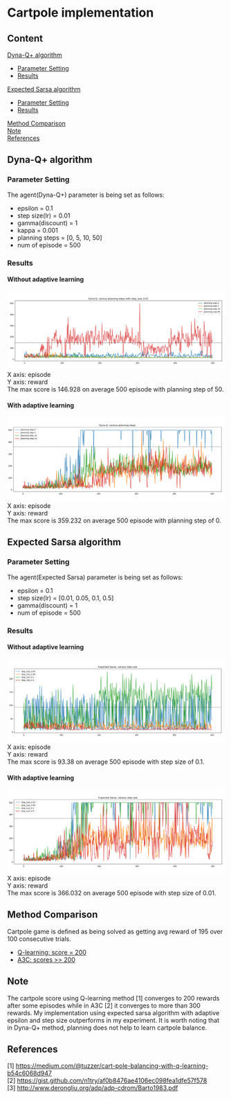 # Cartpole implementation
## Content
[Dyna-Q+ algorithm](#dyna-q-algorithm)  
- [Parameter Setting](#parameter-setting)  
- [Results](#results)  

[Expected Sarsa algorithm](#expected-sarsa-algorithm)  
- [Parameter Setting](#parameter-setting-1)  
- [Results](#results-1)  

[Method Comparison](#method-comparison)  
[Note](#note)  
[References](#references)  


## Dyna-Q+ algorithm
### Parameter Setting
The agent(Dyna-Q+) parameter is being set as follows:  
* epsilon = 0.1  
* step size(lr) = 0.01  
* gamma(discount) = 1  
* kappa = 0.001  
* planning steps = [0, 5, 10, 50]
* num of episode = 500

### Results
#### Without adaptive learning
![alt text](https://github.com/yanshuolee/RL-implementation/blob/master/Cartpole/DynaQ_plus_results/step_size_0.01/various_planning_steps.png)
X axis: episode  
Y axis: reward  
The max score is 146.928 on average 500 episode with planning step of 50.

#### With adaptive learning
![alt text](https://github.com/yanshuolee/RL-implementation/blob/master/Cartpole/DynaQ_plus_results/step_size_0.01/adaptive/various_planning_steps.png)
X axis: episode  
Y axis: reward  
The max score is 359.232 on average 500 episode with planning step of 0.

## Expected Sarsa algorithm
### Parameter Setting
The agent(Expected Sarsa) parameter is being set as follows:  
* epsilon = 0.1  
* step size(lr) = [0.01, 0.05, 0.1, 0.5]  
* gamma(discount) = 1    
* num of episode = 500

### Results
#### Without adaptive learning
![alt text](https://github.com/yanshuolee/RL-implementation/blob/master/Cartpole/Expected_Sarsa_results/various_step_size.png)
X axis: episode  
Y axis: reward  
The max score is 93.38 on average 500 episode with step size of 0.1.

#### With adaptive learning
![alt text](https://github.com/yanshuolee/RL-implementation/blob/master/Cartpole/Expected_Sarsa_results/adaptive/various_step_size.png)
X axis: episode  
Y axis: reward  
The max score is 366.032 on average 500 episode with step size of 0.01.

## Method Comparison
Cartpole game is defined as being solved as getting avg reward of 195 over 100 consecutive trials.
* [Q-learning: score = 200](https://medium.com/@tuzzer/cart-pole-balancing-with-q-learning-b54c6068d947)
* [A3C: scores >> 200](https://medium.com/tensorflow/deep-reinforcement-learning-playing-cartpole-through-asynchronous-advantage-actor-critic-a3c-7eab2eea5296)

## Note
The cartpole score using Q-learning method [1] converges to 200 rewards after some episodes while in A3C [2] it converges to more than 300 rewards. My implementation using expected sarsa algorithm with adaptive epsilon and step size outperforms in my experiment. It is worth noting that in Dyna-Q+ method, planning does not help to learn cartpole balance.  

## References
[1] https://medium.com/@tuzzer/cart-pole-balancing-with-q-learning-b54c6068d947  
[2] https://gist.github.com/n1try/af0b8476ae4106ec098fea1dfe57f578  
[3] http://www.derongliu.org/adp/adp-cdrom/Barto1983.pdf
